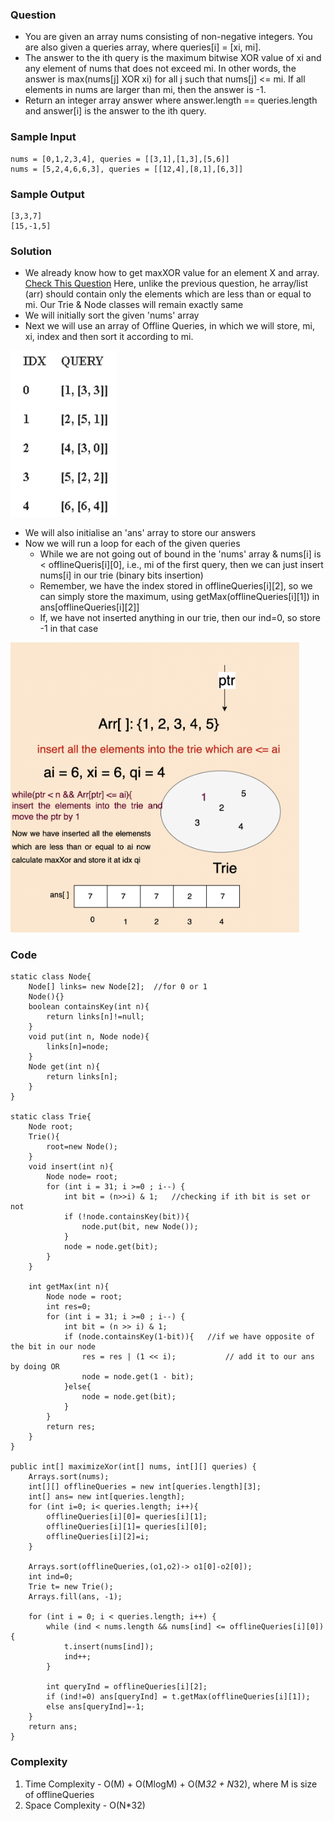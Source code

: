 ### Question
- You are given an array nums consisting of non-negative integers. You are also given a queries array, where queries[i] = [xi, mi]. 
- The answer to the ith query is the maximum bitwise XOR value of xi and any element of nums that does not exceed mi. In other words, the answer is max(nums[j] XOR xi) for all j such that nums[j] <= mi. If all elements in nums are larger than mi, then the answer is -1. 
- Return an integer array answer where answer.length == queries.length and answer[i] is the answer to the ith query.

### Sample Input
    nums = [0,1,2,3,4], queries = [[3,1],[1,3],[5,6]]
    nums = [5,2,4,6,6,3], queries = [[12,4],[8,1],[6,3]]

### Sample Output
    [3,3,7]
    [15,-1,5]

### Solution
- We already know how to get maxXOR value for an element X and array. [Check This Question](https://github.com/SujalSamai/Strivers-SDE-Sheet-Challenge/blob/main/Trie/MaxXORTwoNum/Notes.md) Here, unlike the previous question, he array/list (arr) should contain only the elements which are less than or equal to mi. Our Trie & Node classes will remain exactly same
- We will initially sort the given 'nums' array
- Next we will use an array of Offline Queries, in which we will store, mi, xi, index and then sort it according to mi.

![img_1.png](img_1.png)

- We will also initialise an 'ans' array to store our answers
- Now we will run a loop for each of the given queries
  - While we are not going out of bound in the 'nums' array & nums[i] is < offlineQueris[i][0], i.e., mi of the first query, then we can just insert nums[i] in our trie (binary bits insertion)
  - Remember, we have the index stored in offlineQueries[i][2], so we can simply store the maximum, using getMax(offlineQueries[i][1]) in ans[offlineQueries[i][2]]
  - If, we have not inserted anything in our trie, then our ind=0, so store -1 in that case

![img.png](img.png)

### Code
    static class Node{
        Node[] links= new Node[2];  //for 0 or 1
        Node(){}
        boolean containsKey(int n){
            return links[n]!=null;
        }
        void put(int n, Node node){
            links[n]=node;
        }
        Node get(int n){
            return links[n];
        }
    }

    static class Trie{
        Node root;
        Trie(){
            root=new Node();
        }
        void insert(int n){
            Node node= root;
            for (int i = 31; i >=0 ; i--) {
                int bit = (n>>i) & 1;   //checking if ith bit is set or not
                if (!node.containsKey(bit)){
                    node.put(bit, new Node());
                }
                node = node.get(bit);
            }
        }

        int getMax(int n){
            Node node = root;
            int res=0;
            for (int i = 31; i >=0 ; i--) {
                int bit = (n >> i) & 1;
                if (node.containsKey(1-bit)){   //if we have opposite of the bit in our node
                    res = res | (1 << i);           // add it to our ans by doing OR
                    node = node.get(1 - bit);
                }else{
                    node = node.get(bit);
                }
            }
            return res;
        }
    }

    public int[] maximizeXor(int[] nums, int[][] queries) {
        Arrays.sort(nums);
        int[][] offlineQueries = new int[queries.length][3];
        int[] ans= new int[queries.length];
        for (int i=0; i< queries.length; i++){
            offlineQueries[i][0]= queries[i][1];
            offlineQueries[i][1]= queries[i][0];
            offlineQueries[i][2]=i;
        }

        Arrays.sort(offlineQueries,(o1,o2)-> o1[0]-o2[0]);
        int ind=0;
        Trie t= new Trie();
        Arrays.fill(ans, -1);

        for (int i = 0; i < queries.length; i++) {
            while (ind < nums.length && nums[ind] <= offlineQueries[i][0]){
                t.insert(nums[ind]);
                ind++;
            }

            int queryInd = offlineQueries[i][2];
            if (ind!=0) ans[queryInd] = t.getMax(offlineQueries[i][1]);
            else ans[queryInd]=-1;
        }
        return ans;
    }

### Complexity
1. Time Complexity - O(M) + O(MlogM) + O(M*32 + N*32), where M is size of offlineQueries
2. Space Complexity - O(N*32)
